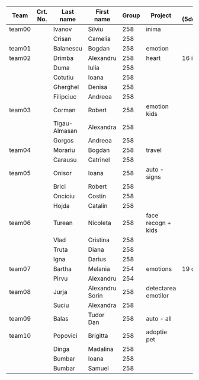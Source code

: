 | Team   | Crt. No. | Last name     | First name       | Group            | Project                          | Pres date (5dec/12dec/17dec/16ian) |
|--------|----------|---------------|------------------|------------------|----------------------------------| ----------|
| team00 |   | Ivanov        | Silviu          | 258 | inima               ||
|        |   | Crisan        | Camelia         | 258 |                     ||
| team01 |   | Balanescu     | Bogdan          | 258 | emotion             ||
| team02 |   | Drimba        | Alexandru       | 258 | heart               |16 ian|
|        |   | Duma          | Iulia           | 258 |                     ||
|        |   | Cotutiu       | Ioana           | 258 |                     ||
|        |   | Gherghel      | Denisa          | 258 |                     ||
|        |   | Filipciuc     | Andreea         | 258 |                     ||
| team03 |   | Corman        | Robert          | 258 | emotion kids        ||
|        |   | Tigau-Almasan | Alexandra       | 258 |                     ||
|        |   | Gorgos        | Andreea         | 258 |                     ||
| team04 |   | Morariu       | Bogdan          | 258 | travel              ||
|        |   | Carausu       | Catrinel        | 258 |                     ||
| team05 |   | Onisor        | Ioana           | 258 | auto - signs        ||
|        |   | Brici         | Robert          | 258 |                     ||
|        |   | Oncioiu       | Costin          | 258 |                     ||
|        |   | Hojda         | Catalin         | 258 |                     ||
| team06 |   | Turean        | Nicoleta        | 258 | face recogn + kids  ||
|        |   | Vlad          | Cristina        | 258 |                     ||
|        |   | Truta         | Diana           | 258 |                     ||
|        |   | Igna          | Darius          | 258 |                     ||
| team07 |   | Bartha        | Melania         | 254 | emotions            |19 dec|
|        |   | Pirvu         | Alexandru       | 254 |                     ||
| team08 |   | Jurja         | Alexandru Sorin | 258 | detectarea emotilor ||
|        |   | Suciu         | Alexandra       | 258 |                     ||
| team09 |   | Balas         | Tudor Dan       | 258 | auto - all          ||
| team10 |   | Popovici      | Brigitta        | 258 | adoptie pet         ||
|        |   | Dinga         | Madalina        | 258 |                     ||
|        |   | Bumbar        | Ioana           | 258 |                     ||
|        |   | Bumbar        | Samuel          | 258 |                     ||
